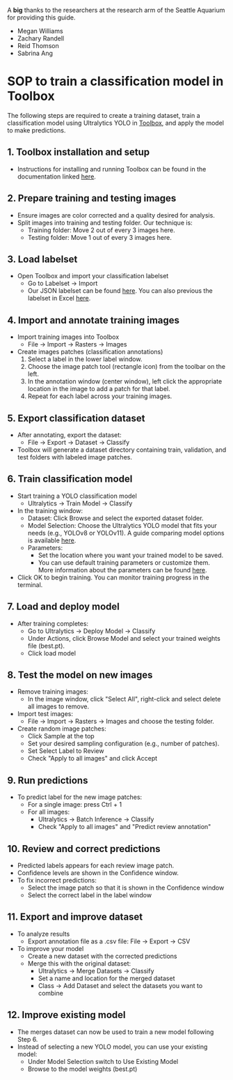 A **big** thanks to the researchers at the research arm of the Seattle Aquarium for providing this guide.
- Megan Williams
- Zachary Randell
- Reid Thomson
- Sabrina Ang

# SOP to train a classification model in Toolbox

The following steps are required to create a training dataset, train a classification model using Ultralytics YOLO in [Toolbox](https://github.com/Jordan-Pierce/CoralNet-Toolbox), and apply the model to make predictions.

## 1. Toolbox installation and setup

- Instructions for installing and running Toolbox can be found in the documentation linked [here](https://www.dropbox.com/scl/fi/ut3k3invqvyhyyj168332/Toolbox_installation.docx?rlkey=qob1tuoqmnaljc87blidohpx3&dl=0).

## 2. Prepare training and testing images

- Ensure images are color corrected and a quality desired for analysis.
- Split images into training and testing folder. Our technique is:
  - Training folder: Move 2 out of every 3 images here.
  - Testing folder: Move 1 out of every 3 images here.

## 3. Load labelset

- Open Toolbox and import your classification labelset
  - Go to Labelset → Import
  - Our JSON labelset can be found [here](https://www.dropbox.com/scl/fi/7rbkh40zzj7xbjx4nydoc/labelset_31.json?rlkey=7curccvmqin4ia1xqazum4h3m&dl=0). You can also previous the labelset in Excel [here](https://www.dropbox.com/scl/fi/o2oxc0fen94m5o8x5a5el/percent_cover_labelset.xlsx?rlkey=kh8dlx9fpo9pz5wxnn8eaq5e4&dl=0).

## 4. Import and annotate training images

- Import training images into Toolbox
  - File → Import → Rasters → Images
- Create images patches (classification annotations)
  1. Select a label in the lower label window.
  2. Choose the image patch tool (rectangle icon) from the toolbar on the left.
  3. In the annotation window (center window), left click the appropriate location in the image to add a patch for that label.
  4. Repeat for each label across your training images.

## 5. Export classification dataset

- After annotating, export the dataset:
  - File → Export → Dataset → Classify
- Toolbox will generate a dataset directory containing train, validation, and test folders with labeled image patches.

## 6. Train classification model

- Start training a YOLO classification model
  - Ultralytics → Train Model → Classify
- In the training window:
  - Dataset: Click Browse and select the exported dataset folder.
  - Model Selection: Choose the Ultralytics YOLO model that fits your needs (e.g., YOLOv8 or YOLOv11). A guide comparing model options is available [here](https://docs.ultralytics.com/compare/yolov8-vs-yolo11/).
  - Parameters:
    - Set the location where you want your trained model to be saved.
    - You can use default training parameters or customize them. More information about the parameters can be found [here](https://docs.ultralytics.com/modes/train/#train-settings).
- Click OK to begin training. You can monitor training progress in the terminal.

## 7. Load and deploy model

- After training completes:
  - Go to Ultralytics → Deploy Model → Classify
  - Under Actions, click Browse Model and select your trained weights file (best.pt).
  - Click load model

## 8. Test the model on new images

- Remove training images:
  - In the image window, click "Select All", right-click and select delete all images to remove.
- Import test images:
  - File → Import → Rasters → Images and choose the testing folder.
- Create random image patches:
  - Click Sample at the top
  - Set your desired sampling configuration (e.g., number of patches).
  - Set Select Label to Review
  - Check "Apply to all images" and click Accept

## 9. Run predictions

- To predict label for the new image patches:
  - For a single image: press Ctrl + 1
  - For all images:
    - Ultralytics → Batch Inference → Classify
    - Check "Apply to all images" and "Predict review annotation"

## 10. Review and correct predictions

- Predicted labels appears for each review image patch.
- Confidence levels are shown in the Confidence window.
- To fix incorrect predictions:
  - Select the image patch so that it is shown in the Confidence window
  - Select the correct label in the label window

## 11. Export and improve dataset

- To analyze results
  - Export annotation file as a .csv file: File → Export → CSV
- To improve your model
  - Create a new dataset with the corrected predictions
  - Merge this with the original dataset:
    - Ultralytics → Merge Datasets → Classify
    - Set a name and location for the merged dataset
    - Class → Add Dataset and select the datasets you want to combine

## 12. Improve existing model

- The merges dataset can now be used to train a new model following Step 6.
- Instead of selecting a new YOLO model, you can use your existing model:
  - Under Model Selection switch to Use Existing Model
  - Browse to the model weights (best.pt)
